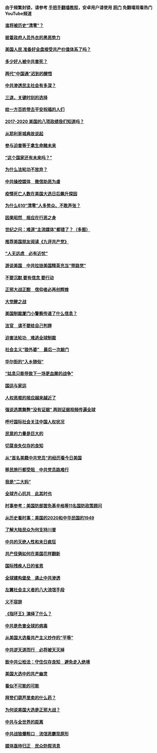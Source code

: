 #### 由于频繁封锁，请参考 [手把手翻墙教程](https://github.com/gfw-breaker/guides/wiki/)，安卓用户请使用 [网门](https://github.com/gfw-breaker/nogfw/blob/master/dl.md?t=01222200) 免翻墙观看热门YouTube频道 

#### [谁将被历史“清零”？](../pages/73/417485.md?t=01222200) 

#### [披着政府人员外衣的黑恶势力](../pages/73/417442.md?t=01222200) 

#### [美国人民 准备好全盘接受共产价值体系了吗？](../pages/73/417491.md?t=01222200) 

#### [多少好人被中共害死？](../pages/73/417144.md?t=01222200) 

#### [两代“中国通”迟到的醒悟](../pages/73/417064.md?t=01222200) 

#### [中共渗透民主社会有多深？](../pages/73/417063.md?t=01222200) 

#### [三退，关键时刻的选择](../pages/73/416969.md?t=01222200) 

#### [给一方百姓带去平安祝福的人们](../pages/73/416941.md?t=01222200) 

#### [2017-2020  美国的八项政绩我们知道吗？](../pages/73/416968.md?t=01222200) 

#### [从耶利哥城典故说起](../pages/73/416892.md?t=01222200) 

#### [参与迫害等于拿生命赌未来](../pages/73/416856.md?t=01222200) 

#### [“这个国家还有未来吗？”](../pages/73/416852.md?t=01222200) 

#### [为什么法轮功不放弃？](../pages/73/416864.md?t=01222200) 

#### [中共操控媒体　微信助恶为虐](../pages/73/416724.md?t=01222200) 

#### [疫情死亡人数在美国大选日后飙升探因](../pages/73/416606.md?t=01222200) 

#### [为什么610“清零”人多势众、不敢声张？](../pages/73/416632.md?t=01222200) 

#### [因果昭然　报应在行恶之身](../pages/73/416582.md?t=01222200) 

#### [世纪之问：难道“主流媒体”都错了？（多图）](../pages/73/416571.md?t=01222200) 

#### [推荐美国朋友阅读《九评共产党》](../pages/73/416510.md?t=01222200) 

#### [“人无远虑　必有近忧”](../pages/73/416513.md?t=01222200) 

#### [游说美国　中共拉拢美国精英充当“带路党”](../pages/73/416529.md?t=01222200) 

#### [不要沉默 要有信念 要行动](../pages/73/416457.md?t=01222200) 

#### [正邪大战正酣　信仰者必再创辉煌](../pages/73/416433.md?t=01222200) 

#### [大觉醒之战](../pages/73/416456.md?t=01222200) 

#### [美国制裁厦门小警察传递了什么信息？](../pages/73/416432.md?t=01222200) 

#### [法官　请不要给自己判罪](../pages/73/416379.md?t=01222200) 

#### [迫害法轮功　难逃全球制裁](../pages/73/416380.md?t=01222200) 

#### [社会主义“狼外婆”　最后一次敲门](../pages/73/416394.md?t=01222200) 

#### [华尔街的“入乡随俗”](../pages/73/416395.md?t=01222200) 

#### [“姑息只能导致下一场更血腥的战争”](../pages/73/416223.md?t=01222200) 

#### [国运与家运](../pages/73/416224.md?t=01222200) 

#### [人权恶棍的报应越来越近了](../pages/73/416276.md?t=01222200) 

#### [强说选票舞弊“没有证据” 两则证据视频传遍全球](../pages/73/416227.md?t=01222200) 

#### [呼吁国际社会关注中国人权状况](../pages/73/416135.md?t=01222200) 

#### [民意的力量是巨大的](../pages/73/416222.md?t=01222200) 

#### [切莫丧失仅存的良知](../pages/73/416134.md?t=01222200) 

#### [从“首名美籍中共党员”的经历看今日美国](../pages/73/416114.md?t=01222200) 

#### [移民旅行都受阻　中共党员路难行](../pages/73/416033.md?t=01222200) 

#### [我是“二大妈”](../pages/73/415529.md?t=01222200) 

#### [全球齐心抗共　此其时也](../pages/73/415989.md?t=01222200) 

#### [时事参考：美国防部罢免基辛格等11名国防政策顾问](../pages/73/415970.md?t=01222200) 

#### [从历史看时事：美国的2020和中华民国的1949](../pages/73/415949.md?t=01222200) 

#### [了解大陆民众为何支持川普](../pages/73/415950.md?t=01222200) 

#### [中共的灭绝人性和末日疯狂](../pages/73/415944.md?t=01222200) 

#### [共产伎俩如何在美国花样翻新](../pages/73/415908.md?t=01222200) 

#### [国际残疾人日的省思](../pages/73/415849.md?t=01222200) 

#### [全球建构堡垒　遏止中共渗透](../pages/73/415850.md?t=01222200) 

#### [左翼社会主义者的八大流氓手段](../pages/73/415802.md?t=01222200) 

#### [义不容辞](../pages/73/415807.md?t=01222200) 

#### [《指环王》演绎了什么？](../pages/73/415739.md?t=01222200) 

#### [中共是危害全球的病毒](../pages/73/415569.md?t=01222200) 

#### [从美国大选看共产主义炒作的“平等”](../pages/73/415654.md?t=01222200) 

#### [中共逆天道而行　必将被天灭掉](../pages/73/415626.md?t=01222200) 

#### [致中共公检法：守住仅存良知　避免走入绝境](../pages/73/415627.md?t=01222200) 

#### [美国大选中的共产幽灵](../pages/73/415618.md?t=01222200) 

#### [看似不可能的可能](../pages/73/415619.md?t=01222200) 

#### [拜登们葫芦里卖的什么药？](../pages/73/415531.md?t=01222200) 

#### [为何说美国大选是正邪大战？](../pages/73/415530.md?t=01222200) 

#### [中共与全世界的距离](../pages/73/415435.md?t=01222200) 

#### [中共战狼爆粗口　流氓恶霸现原形](../pages/73/415426.md?t=01222200) 

#### [媒体亟待归正　民众防假消息](../pages/73/415402.md?t=01222200) 

